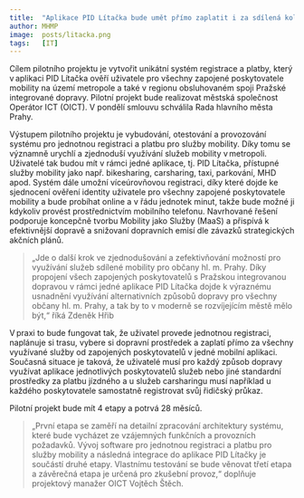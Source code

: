 ```yaml
---
title:  "Aplikace PID Lítačka bude umět přímo zaplatit i za sdílená kola či auta"
author: MHMP
image:  posts/litacka.png
tags:   [IT]
---
```

 
Cílem pilotního projektu je vytvořit unikátní systém registrace a platby, který v aplikaci PID Lítačka ověří uživatele pro všechny zapojené poskytovatele mobility na území metropole a také v regionu obsluhovaném spoji Pražské integrované dopravy. Pilotní projekt bude realizovat městská společnost Operátor ICT (OICT). V pondělí smlouvu schválila Rada hlavního města Prahy. 

Výstupem pilotního projektu je vybudování, otestování a provozování systému pro jednotnou registraci a platbu pro služby mobility. Díky tomu se významně urychlí a zjednoduší využívání služeb mobility v metropoli. Uživatelé tak budou mít v rámci jedné aplikace, tj. PID Lítačka, přístupné služby mobility jako např. bikesharing, carsharing, taxi, parkování, MHD apod. Systém dále umožní víceúrovňovou registraci, díky které dojde ke sjednocení ověření identity uživatele pro všechny zapojené poskytovatele mobility a bude probíhat online a v řádu jednotek minut, takže bude možné ji kdykoliv provést prostřednictvím mobilního telefonu. Navrhované řešení podporuje koncepčně tvorbu Mobility jako Služby (MaaS) a přispívá k efektivnější dopravě a snižovaní dopravních emisí dle závazků strategických akčních plánů.  

> „Jde o další krok ve zjednodušování a zefektivňování možností pro využívání služeb sdílené mobility pro občany hl. m. Prahy. Díky propojení všech zapojených poskytovatelů s Pražskou integrovanou dopravou v rámci jedné aplikace PID Lítačka dojde k výraznému usnadnění využívání alternativních způsobů dopravy pro všechny občany hl. m. Prahy, a tak by to v moderně se rozvíjejícím městě mělo být,“ říká Zdeněk Hřib

V praxi to bude fungovat tak, že uživatel provede jednotnou registraci, naplánuje si trasu, vybere si dopravní prostředek a zaplatí přímo za všechny využívané služby od zapojených poskytovatelů v jedné mobilní aplikaci. Současná situace je taková, že uživatelé musí pro každý způsob dopravy využívat aplikace jednotlivých poskytovatelů služeb nebo jiné standardní prostředky za platbu jízdného a u služeb carsharingu musí například u každého poskytovatele samostatně registrovat svůj řidičský průkaz.

Pilotní projekt bude mít 4 etapy a potrvá 28 měsíců. 

> „První etapa se zaměří na detailní zpracování architektury systému, které bude vycházet ze vzájemných funkčních a provozních požadavků. Vývoj software pro jednotnou registraci a platbu pro služby mobility a následná integrace do aplikace PID Lítačky je součástí druhé etapy. Vlastnímu testování se bude věnovat třetí etapa a závěrečná etapa je určená pro zkušební provoz,“ doplňuje projektový manažer OICT Vojtěch Štěch.  
